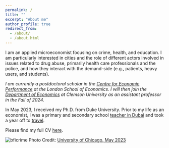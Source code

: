 ```yaml
---
permalink: /
title: ""
excerpt: "About me"
author_profile: true
redirect_from: 
  - /about/
  - /about.html
---
```


<meta name="google-site-verification" content="F1PA5O0lN6ADr5Cde5ABVSGNCeayniG2Il_SGyFGQjA" />

I am an applied microeconomist focusing on crime, health, and education. I am particularly interested in cities and the role of different actors involved in issues related to drug abuse, primarily health care professionals and the police, and how they interact with the demand-side (e.g., patients, heavy users, and students). 

*I am currently a postdoctoral scholar in the [Centre for Economic Performance](https://cep.lse.ac.uk/) at the London School of Economics. I will then join the [Department of Economics](https://www.clemson.edu/business/departments/economics/index.html) at Clemson University as an assistant professor in the Fall of 2024.*

In May 2023, I received my Ph.D. from Duke University. Prior to my life as an economist, I was a primary and secondary school [teacher in Dubai](https://adamsoliman.github.io/teaching/) and took a year off to [travel](https://twitter.com/adamksoliman/status/1402014895214776331?s=20&t=kWelDx7GIkrv42lqRBRhfQ). 

Please find my full CV [here](https://adamsoliman.github.io/files/AdamSolimanCV.pdf).

![bficrime](https://adamsoliman.github.io/assets/1sgosXVA.jpeg) 
Photo Credit: [University of Chicago, May 2023](https://bfi.uchicago.edu/event/conference-on-the-economics-of-crime-and-justice-3/)
